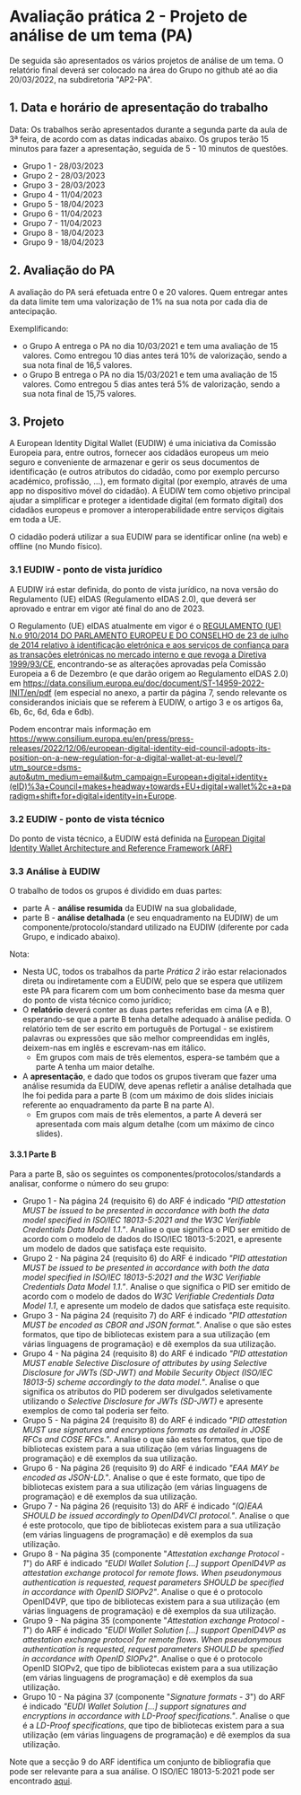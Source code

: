 # Avaliação prática 2 - Projeto de análise de um tema (PA)

De seguida são apresentados os vários projetos de análise de um tema. O relatório final deverá ser colocado na área do Grupo no github até ao dia 20/03/2022, na subdiretoria "AP2-PA".


## 1. Data e horário de apresentação do trabalho

Data: Os trabalhos serão apresentados durante a segunda parte da aula de 3ª feira, de acordo com as datas indicadas abaixo. Os grupos terão 15 minutos para fazer a apresentação, seguida de 5 - 10 minutos de questões.

+ Grupo 1 - 28/03/2023
+ Grupo 2 - 28/03/2023
+ Grupo 3 - 28/03/2023
+ Grupo 4 - 11/04/2023
+ Grupo 5 - 18/04/2023
+ Grupo 6 - 11/04/2023
+ Grupo 7 - 11/04/2023
+ Grupo 8 - 18/04/2023
+ Grupo 9 - 18/04/2023

## 2. Avaliação do PA

A avaliação do PA será efetuada entre 0 e 20 valores. Quem entregar antes da data limite tem uma valorização de 1% na sua nota por cada dia de antecipação.

Exemplificando:

+ o Grupo A entrega o PA no dia 10/03/2021 e tem uma avaliação de 15 valores. Como entregou 10 dias antes terá 10% de valorização, sendo a sua nota final de 16,5 valores.
+ o Grupo B entrega o PA no dia 15/03/2021 e tem uma avaliação de 15 valores. Como entregou 5 dias antes terá 5% de valorização, sendo a sua nota final de 15,75 valores.

## 3. Projeto

A European Identity Digital Wallet (EUDIW) é uma iniciativa da Comissão Europeia para, entre outros, fornecer aos cidadãos europeus um meio seguro e conveniente de armazenar e gerir os seus documentos de identificação (e outros atributos do cidadão, como por exemplo percurso académico, profissão, ...), em formato digital (por exemplo, através de uma app no dispositivo móvel do cidadão). A EUDIW tem como objetivo principal ajudar a simplificar e proteger a identidade digital (em formato digital) dos cidadãos europeus e promover a interoperabilidade entre serviços digitais em toda a UE.

O cidadão poderá utilizar a sua EUDIW para se identificar online (na web) e offline (no Mundo físico).

### 3.1 EUDIW - ponto de vista jurídico

A EUDIW irá estar definida, do ponto de vista jurídico, na nova versão do Regulamento (UE) eIDAS (Regulamento eIDAS 2.0), que deverá ser aprovado e entrar em vigor até final do ano de 2023.

O Regulamento (UE) eIDAS atualmente em vigor é o [REGULAMENTO (UE) N.o 910/2014 DO PARLAMENTO EUROPEU E DO CONSELHO de 23 de julho de 2014 relativo à identificação eletrónica e aos serviços de confiança para as transações eletrónicas no mercado interno e que revoga a Diretiva 1999/93/CE](https://eur-lex.europa.eu/legal-content/EN/TXT/?uri=uriserv:OJ.L_.2014.257.01.0073.01.ENG), encontrando-se as alterações aprovadas pela Comissão Europeia a 6 de Dezembro (e que darão origem ao Regulamento eIDAS 2.0) em <https://data.consilium.europa.eu/doc/document/ST-14959-2022-INIT/en/pdf> (em especial no anexo, a partir da página 7, sendo relevante os considerandos iniciais que se referem à EUDIW, o artigo 3 e os artigos 6a, 6b, 6c, 6d, 6da e 6db).

Podem encontrar mais informação em <https://www.consilium.europa.eu/en/press/press-releases/2022/12/06/european-digital-identity-eid-council-adopts-its-position-on-a-new-regulation-for-a-digital-wallet-at-eu-level/?utm_source=dsms-auto&utm_medium=email&utm_campaign=European+digital+identity+(eID)%3a+Council+makes+headway+towards+EU+digital+wallet%2c+a+paradigm+shift+for+digital+identity+in+Europe>.

### 3.2 EUDIW - ponto de vista técnico

Do ponto de vista técnico, a EUDIW está definida na [European Digital Identity Wallet Architecture and Reference Framework (ARF)](https://digital-strategy.ec.europa.eu/en/library/european-digital-identity-wallet-architecture-and-reference-framework)

### 3.3 Análise à EUDIW

O trabalho de todos os grupos é dividido em duas partes:

+ parte A - **análise resumida** da EUDIW na sua globalidade,
+ parte B - **análise detalhada** (e seu enquadramento na EUDIW) de um componente/protocolo/standard utilizado na EUDIW (diferente por cada Grupo, e indicado abaixo).

Nota:

+ Nesta UC, todos os trabalhos da parte *Prática 2* irão estar relacionados direta ou indiretamente com a EUDIW, pelo que se espera que utilizem este PA para ficarem com um bom conhecimento base da mesma quer do ponto de vista técnico como jurídico;
+ O **relatório** deverá conter as duas partes referidas em cima (A e B), esperando-se que a  parte B tenha detalhe adequado à análise pedida. O relatório tem de ser escrito em português de Portugal - se existirem palavras ou expressões que são melhor compreendidas em inglês, deixem-nas em inglês e escrevam-nas em itálico.
  + Em grupos com mais de três elementos, espera-se também que a parte A tenha um maior detalhe.
+ A **apresentação**, e dado que todos os grupos tiveram que fazer uma análise resumida da EUDIW, deve apenas refletir a análise detalhada que lhe foi pedida para a parte B (com um máximo de dois slides iniciais referente ao enquadramento da parte B na parte A).
  + Em grupos com mais de três elementos, a parte A deverá ser apresentada com mais algum detalhe (com um máximo de cinco slides).

#### 3.3.1 Parte B

Para a parte B, são os seguintes os componentes/protocolos/standards a analisar, conforme o número do seu grupo:

+ Grupo 1 - Na página 24 (requisito 6) do ARF é indicado *"PID attestation MUST be issued to be presented in accordance with both the data model specified in ISO/IEC 18013-5:2021 and the W3C Verifiable Credentials Data Model 1.1."*. Analise o que significa o PID ser emitido de acordo com o modelo de dados do ISO/IEC 18013-5:2021, e apresente um modelo de dados que satisfaça este requisito.
+ Grupo 2 - Na página 24 (requisito 6) do ARF é indicado *"PID attestation MUST be issued to be presented in accordance with both the data model specified in ISO/IEC 18013-5:2021 and the W3C Verifiable Credentials Data Model 1.1."*. Analise o que significa o PID ser emitido de acordo com o modelo de dados do *W3C Verifiable Credentials Data Model 1.1*, e apresente um modelo de dados que satisfaça este requisito.
+ Grupo 3 -  Na página 24 (requisito 7) do ARF é indicado *"PID attestation MUST be encoded as CBOR and JSON format."*. Analise o que são estes formatos, que tipo de bibliotecas existem para a sua utilização (em várias linguagens de programação) e dê exemplos da sua utilização.
+ Grupo 4 - Na página 24 (requisito 8) do ARF é indicado *"PID attestation MUST enable Selective Disclosure of attributes by using Selective Disclosure for JWTs (SD-JWT) and Mobile Security Object (ISO/IEC 18013-5) scheme accordingly to the data model."*. Analise o que significa os atributos do PID poderem ser divulgados seletivamente utilizando o *Selective Disclosure for JWTs (SD-JWT)* e apresente exemplos de como tal poderia ser feito.
+ Grupo 5 - Na página 24 (requisito 8) do ARF é indicado *"PID attestation MUST use signatures and encryptions formats as detailed in JOSE RFCs and COSE RFCs."*. Analise o que são estes formatos, que tipo de bibliotecas existem para a sua utilização (em várias linguagens de programação) e dê exemplos da sua utilização.
+ Grupo 6 - Na página 26 (requisito 9) do ARF é indicado *"EAA MAY be encoded as JSON-LD."*. Analise o que é este formato, que tipo de bibliotecas existem para a sua utilização (em várias linguagens de programação) e dê exemplos da sua utilização.
+ Grupo 7 - Na página 26 (requisito 13) do ARF é indicado *"(Q)EAA SHOULD be issued accordingly to OpenID4VCI protocol."*. Analise o que é este protocolo, que tipo de bibliotecas existem para a sua utilização (em várias linguagens de programação) e dê exemplos da sua utilização.
+ Grupo 8 - Na página 35 (componente "*Attestation exchange Protocol - 1*") do ARF é indicado *"EUDI Wallet Solution [...] support OpenID4VP as attestation exchange protocol for remote flows. When pseudonymous authentication is requested, request parameters SHOULD be specified in accordance with OpenID SIOPv2"*. Analise o que é o protocolo OpenID4VP, que tipo de bibliotecas existem para a sua utilização (em várias linguagens de programação) e dê exemplos da sua utilização.
+ Grupo 9 - Na página 35 (componente "*Attestation exchange Protocol - 1*") do ARF é indicado *"EUDI Wallet Solution [...] support OpenID4VP as attestation exchange protocol for remote flows. When pseudonymous authentication is requested, request parameters SHOULD be specified in accordance with OpenID SIOPv2"*. Analise o que é o protocolo OpenID SIOPv2, que tipo de bibliotecas existem para a sua utilização (em várias linguagens de programação) e dê exemplos da sua utilização.
+ Grupo 10 - Na página 37 (componente "*Signature formats - 3*") do ARF é indicado *"EUDI Wallet Solution [...] support signatures and encryptions in accordance with LD-Proof specifications."*. Analise o que é a *LD-Proof specifications*, que tipo de bibliotecas existem para a sua utilização (em várias linguagens de programação) e dê exemplos da sua utilização.

Note que a secção 9 do ARF identifica um conjunto de bibliografia que pode ser relevante para a sua análise. O ISO/IEC 18013-5:2021 pode ser encontrado [aqui](ISO_IEC_FDIS_18013-5_(E).pdf).
